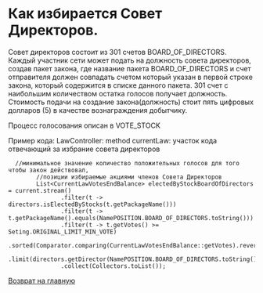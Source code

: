 # Как избирается Совет Директоров.

Совет директоров состоит из 301 счетов BOARD_OF_DIRECTORS. 
Каждый участник сети может подать на должность совета директоров, создав пакет закона, где 
название пакета BOARD_OF_DIRECTORS и счет отправителя должен совпадать счетом который указан 
в первой строке закона, который содержится в списке данного пакета. 
301 счет с наибольшим количеством остатка голосов получает должность. 
Стоимость подачи на создание закона(должность) стоит пять цифровых долларов (5) в качестве вознаграждения добытчику. 

Процесс голосования описан в VOTE_STOCK 

Пример кода: LawController: method currentLaw: 
участок кода отвечающий за избрание совета директоров 

````
  //минимальное значение количество положительных голосов для того чтобы закон действовал, 
        //позиции избираемые акциями членов Совета Директоров
        List<CurrentLawVotesEndBalance> electedByStockBoardOfDirectors = current.stream()
               .filter(t -> directors.isElectedByStocks(t.getPackageName()))
               .filter(t -> t.getPackageName().equals(NamePOSITION.BOARD_OF_DIRECTORS.toString()))
               .filter(t -> t.getVotes() >= Seting.ORIGINAL_LIMIT_MIN_VOTE)
               .sorted(Comparator.comparing(CurrentLawVotesEndBalance::getVotes).reversed())
               .limit(directors.getDirector(NamePOSITION.BOARD_OF_DIRECTORS.toString()).getCount())
               .collect(Collectors.toList());
````

[Возврат на главную](../readme.md)